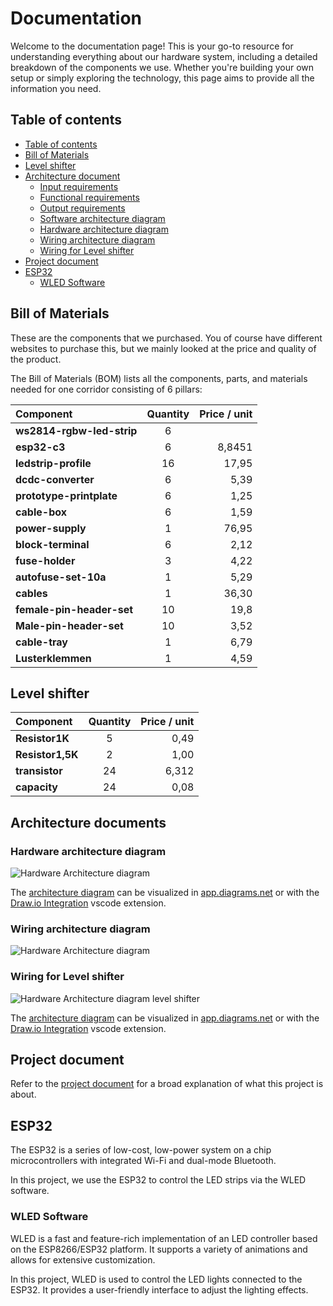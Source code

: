 # Documentation
Welcome to the documentation page! This is your go-to resource for understanding everything about our hardware system, including a detailed breakdown of the components we use. Whether you're building your own setup or simply exploring the technology, this page aims to provide all the information you need.

## Table of contents

- [Table of contents](#table-of-contents)
- [Bill of Materials](#bill-of-materials)
- [Level shifter](#level-shifter)
- [Architecture document](#architecture-document)
  - [Input requirements](#input-requirements)
  - [Functional requirements](#functional-requirements)
  - [Output requirements](#output-requirements)
  - [Software architecture diagram](#software-architecture-diagram)
  - [Hardware architecture diagram](#hardware-architecture-diagram)
  - [Wiring architecture diagram](#wiring-architecture-diagram)
  - [Wiring for Level shifter](#wiring-for-level-shifter)
- [Project document](#project-document)
- [ESP32](#esp32)
  - [WLED Software](#wled-software)

## Bill of Materials

These are the components that we purchased. You of course have different websites to purchase this, but we mainly looked at the price and quality of the product.

The Bill of Materials (BOM) lists all the components, parts, and materials needed for one corridor consisting of 6 pillars:

| Component                                       | Quantity | Price / unit | 
| :---------------------------------------------- | :------: | -----------: | 
| **ws2814-rgbw-led-strip**                       |    6     |              |         
| **esp32-c3**                                    |    6     |       8,8451 |         
| **ledstrip-profile**                            |    16    |        17,95 |         
| **dcdc-converter**                              |    6     |         5,39 |         
| **prototype-printplate**                        |    6     |         1,25 |         
| **cable-box**                                   |    6     |         1,59 |         
| **power-supply**                                |    1     |        76,95 |         
| **block-terminal**                              |    6     |         2,12 |         
| **fuse-holder**                                 |    3     |         4,22 |         
| **autofuse-set-10a**                            |    1     |         5,29 |         
| **cables**                                      |    1     |        36,30 |         
| **female-pin-header-set**                       |    10    |         19,8 |         
| **Male-pin-header-set**                         |    10    |         3,52 |         
| **cable-tray**                                  |    1     |         6,79 |    
| **Lusterklemmen**                               |    1     |         4,59 |     

## Level shifter 

| Component                                       | Quantity | Price / unit | 
| :---------------------------------------------- | :------: | -----------: | 
| **Resistor1K**                                  |    5     |         0,49 |         
| **Resistor1,5K**                                |    2     |         1,00 |         
| **transistor**                                  |    24    |         6,312|    
| **capacity**                                    |    24    |         0,08 |

## Architecture documents

### Hardware architecture diagram

<picture>
  <source
    srcset="./exports/HardwareArchitectureDiagram_dark.svg"
    media="(prefers-color-scheme: dark)"
  />
  <source
    srcset="./exports/HardwareArchitectureDiagram_light.svg"
    media="(prefers-color-scheme: light), (prefers-color-scheme: no-preference)"
  />
  <img alt="Hardware Architecture diagram" />
</picture>

The [architecture diagram](./ArchitectureDiagram.drawio) can be visualized in [app.diagrams.net](https://app.diagrams.net/) or with the [Draw.io Integration](https://marketplace.visualstudio.com/items?itemName=hediet.vscode-drawio) vscode extension.

### Wiring architecture diagram

<picture>
  <source
    srcset="./exports/Wiring-Wiring.drawio_Dark.svg"
    media="(prefers-color-scheme: dark)"
  />
  <source
    srcset="./exports/Wiring-Wiring.drawio_Light.svg"
    media="(prefers-color-scheme: light), (prefers-color-scheme: no-preference)"
  />
  <img alt="Hardware Architecture diagram" />
</picture>

### Wiring for Level shifter

<picture>
  <source
    srcset="./exports/Wiring-Level-Shifter.drawio_Dark.svg"
    media="(prefers-color-scheme: dark)"
  />
  <source
    srcset="./exports/Wiring-Level-Shifter.drawio_Light.svg"
    media="(prefers-color-scheme: light), (prefers-color-scheme: no-preference)"
  />
  <img alt="Hardware Architecture diagram level shifter" />
</picture>

The [architecture diagram](./ArchitectureDiagram.drawio) can be visualized in [app.diagrams.net](https://app.diagrams.net/) or with the [Draw.io Integration](https://marketplace.visualstudio.com/items?itemName=hediet.vscode-drawio) vscode extension.

## Project document

Refer to the [project document](./project_document.pdf) for a broad explanation of what this project is about.

## ESP32

The ESP32 is a series of low-cost, low-power system on a chip microcontrollers with integrated Wi-Fi and dual-mode Bluetooth.

In this project, we use the ESP32 to control the LED strips via the WLED software.

### WLED Software

WLED is a fast and feature-rich implementation of an LED controller based on the ESP8266/ESP32 platform. It supports a variety of animations and allows for extensive customization.

In this project, WLED is used to control the LED lights connected to the ESP32. It provides a user-friendly interface to adjust the lighting effects.
